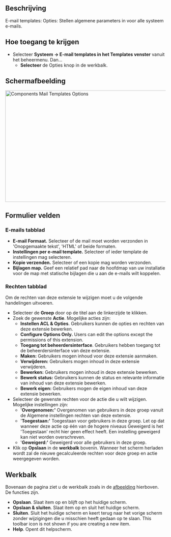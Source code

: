 <!-- Filename: Help4.x:Mail_Templates:_Options / Display title: E-mail templates: Opties -->

## Beschrijving

E-mail templates: Opties: Stellen algemene parameters in voor alle
systeem e-mails.

## Hoe toegang te krijgen

- Selecteer **Systeem → E-mail templates in het Templates venster**
  vanuit het beheermenu. Dan...
  - **Selecteer** de Opties knop in de werkbalk.

## Schermafbeelding

<img
src="https://docs.joomla.org/images/thumb/1/1d/Help-4x-Components-Mail-Templates-Options-nl.png/800px-Help-4x-Components-Mail-Templates-Options-nl.png"
decoding="async"
srcset="https://docs.joomla.org/images/1/1d/Help-4x-Components-Mail-Templates-Options-nl.png 1.5x"
data-file-width="1006" data-file-height="441" width="800" height="351"
alt="Components Mail Templates Options" />

## Formulier velden

### E-mails tabblad

- **E-mail Formaat.** Selecteer of de mail moet worden verzonden in
  'Onopgemaakte tekst', 'HTML' of beide formaten.
- **Instellingen per e-mail template.** Selecteer of ieder template de
  instellingen mag selecteren.
- **Kopie verzenden.** Selecteer of een kopie mag worden verzonden.
- **Bijlagen map.** Geef een relatief pad naar de hoofdmap van uw
  installatie voor de map met statische bijlagen die u aan de e-mails
  wilt koppelen.

### Rechten tabblad

Om de rechten van deze extensie te wijzigen moet u de volgende
handelingen uitvoeren.

- Selecteer de **Groep** door op de titel aan de linkerzijde te klikken.
- Zoek de gewenste **Actie**. Mogelijke acties zijn:
  - **Instellen ACL & Opties**. Gebruikers kunnen de opties en rechten
    van deze extensie bewerken.
  - **Configure Options Only.** Users can edit the options except the
    permissions of this extension.
  - **Toegang tot beheerdersinterface**. Gebruikers hebben toegang tot
    de beheerdersinterface van deze extensie.
  - **Maken:** Gebruikers mogen inhoud voor deze extensie aanmaken.
  - **Verwijderen:** Gebruikers mogen inhoud in deze extensie
    verwijderen.
  - **Bewerken:** Gebruikers mogen inhoud in deze extensie bewerken.
  - **Bewerk status:** Gebruikers kunnen de status en relevante
    informatie van inhoud van deze extensie bewerken.
  - **Bewerk eigen:** Gebruikers mogen de eigen inhoud van deze extensie
    bewerken.
- Selecteer de gewenste rechten voor de actie die u wilt wijzigen.
  Mogelijke instellingen zijn:
  - '**Overgenomen:'** Overgenomen van gebruikers in deze groep vanuit
    de Algemene instellingen rechten van deze extensie.
  - '**Toegestaan:'** Toegestaan voor gebruikers in deze groep. Let op
    dat wanneer deze actie op één van de hogere niveaus Geweigerd is het
    'Toegestaan' recht hier geen effect heeft. Een instelling geweigerd
    kan niet worden overschreven.
  - '**Geweigerd:'** Geweigerd voor alle gebruikers in deze groep.
- Klik op **Opslaan** in de **werkbalk** bovenin. Wanneer het scherm
  herladen wordt zal de nieuwe gecalculeerde rechten voor deze groep en
  actie weergegeven worden.

## Werkbalk

Bovenaan de pagina ziet u de werkbalk zoals in de
[afbeelding](#Schermafbeelding) hierboven. De functies zijn.

- **Opslaan**. Slaat item op en blijft op het huidige scherm.
- **Opslaan & sluiten**. Slaat item op en sluit het huidige scherm.
- **Sluiten**. Sluit het huidige scherm en keert terug naar het vorige
  scherm zonder wijzigingen die u misschien heeft gedaan op te slaan.
  This toolbar icon is not shown if you are creating a new item.
- **Help**. Opent dit helpscherm.
